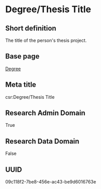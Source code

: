 # Degree/Thesis Title
## Short definition
The title of the person's thesis project.
## Base page
[Degree](../../Objects/Degree.md)
## Meta title
csr:Degree/Thesis Title
## Research Admin Domain
True
## Research Data Domain
False
## UUID
09c118f2-7be8-456e-ac43-be9d6016763e
